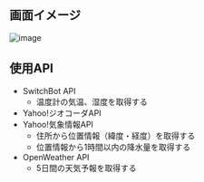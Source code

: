 ## 画面イメージ
![image](https://github.com/ManabuFujita/laravel1/assets/45511233/7387d319-46df-473f-8d37-817e4114b8ab)

## 使用API
- SwitchBot API
    - 温度計の気温、湿度を取得する
- Yahoo!ジオコーダAPI
- Yahoo!気象情報API
    - 住所から位置情報（緯度・経度）を取得する
    - 位置情報から1時間以内の降水量を取得する
- OpenWeather API
    - 5日間の天気予報を取得する

